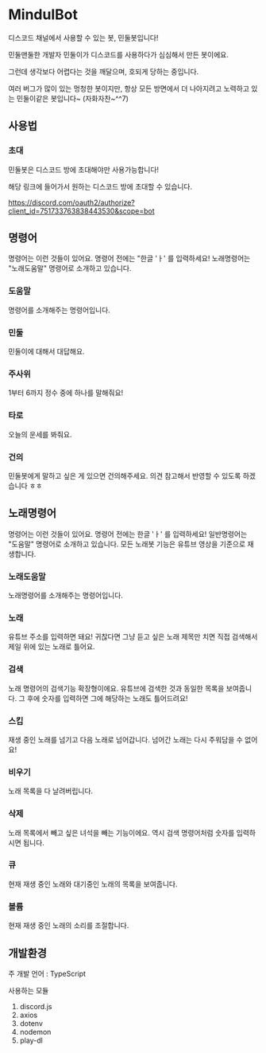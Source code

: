 # MindulBot

디스코드 채널에서 사용할 수 있는 봇, 민둘봇입니다!

민둘맨둘한 개발자 민둘이가 디스코드를 사용하다가 심심해서 만든 봇이에요.

그런데 생각보다 어렵다는 것을 깨달으며, 호되게 당하는 중입니다.

여러 버그가 많이 있는 멍청한 봇이지만, 항상 모든 방면에서 더 나아지려고 노력하고 있는 민둘이같은 봇입니다~ (자화자찬~^^7)

## 사용법

### 초대
민둘봇은 디스코드 방에 초대해야만 사용가능합니다!

해당 링크에 들어가서 원하는 디스코드 방에 초대할 수 있습니다. 

https://discord.com/oauth2/authorize?client_id=751733763838443530&scope=bot

## 명령어
명령어는 이런 것들이 있어요.
명령어 전에는 "한글 'ㅏ' 를 입력하세요!
노래명령어는 "노래도움말" 명령어로 소개하고 있습니다.

### 도움말
명령어를 소개해주는 명령어입니다.

### 민둘
민둘이에 대해서 대답해요.

### 주사위
1부터 6까지 정수 중에 하나를 말해줘요!

### 타로
오늘의 운세를 봐줘요.

### 건의
민둘봇에게 말하고 싶은 게 있으면 건의해주세요. 의견 참고해서 반영할 수 있도록 하겠습니다 ㅎㅎ

## 노래명령어
명령어는 이런 것들이 있어요.
명령어 전에는 한글 'ㅏ' 를 입력하세요!
일반명령어는 "도움말" 명령어로 소개하고 있습니다.
모든 노래봇 기능은 유튜브 영상을 기준으로 재생합니다.

### 노래도움말
노래명령어를 소개해주는 명령어입니다.

### 노래
유튜브 주소를 입력하면 돼요! 귀찮다면 그냥 듣고 싶은 노래 제목만 치면 직접 검색해서 제일 위에 있는 노래로 틀어요.

### 검색
노래 명령어의 검색기능 확장형이에요. 유튜브에 검색한 것과 동일한 목록을 보여줍니다. 그 후에 숫자를 입력하면 그에 해당하는 노래도 틀어드려요!

### 스킵
재생 중인 노래를 넘기고 다음 노래로 넘어갑니다. 넘어간 노래는 다시 주워담을 수 없어요!

### 비우기
노래 목록을 다 날려버립니다.

### 삭제
노래 목록에서 빼고 싶은 녀석을 빼는 기능이에요. 역시 검색 명령어처럼 숫자를 입력하시면 됩니다.

### 큐
현재 재생 중인 노래와 대기중인 노래의 목록을 보여줍니다.

### 볼륨
현재 재생 중인 노래의 소리를 조절합니다.

## 개발환경
주 개발 언어 : TypeScript

사용하는 모듈
1. discord.js
2. axios
4. dotenv
6. nodemon
7. play-dl
